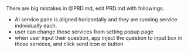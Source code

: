 There are big mistakes in @PRD.md, edit PRD.md with followings.

- AI service pane is aligned horizontally and they are running service individually each.
- user can change those services from setting popup page
- when user input their question, app inject the question to input box in those services, and click send icon or button
 
